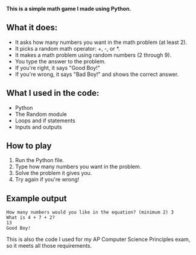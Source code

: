 **This is a simple math game I made using Python.**

## **What it does**:

- It asks how many numbers you want in the math problem (at least 2).
- It picks a random math operator: +, -, or *.
- It makes a math problem using random numbers (2 through 9).
- You type the answer to the problem.
- If you're right, it says "Good Boy!"
- If you're wrong, it says "Bad Boy!" and shows the correct answer.

## What I used in the code:

- Python
- The Random module
- Loops and if statements
- Inputs and outputs

## How to play

1. Run the Python file.
2. Type how many numbers you want in the problem.
3. Solve the problem it gives you.
4. Try again if you're wrong!

## Example output

```
How many numbers would you like in the equation? (minimum 2) 3  
What is 4 + 7 + 2?  
13  
Good Boy!
```

This is also the code I used for my AP Computer Science Principles exam, so it meets all those requirements.
